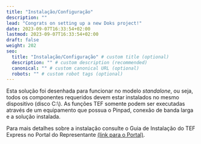```yaml
---
title: "Instalação/Configuração"
description: ""
lead: "Congrats on setting up a new Doks project!"
date: 2023-09-07T16:33:54+02:00
lastmod: 2023-09-07T16:33:54+02:00
draft: false
weight: 202
seo:
  title: "Instalação/Configuração" # custom title (optional)
  description: "" # custom description (recommended)
  canonical: "" # custom canonical URL (optional)
  robots: "" # custom robot tags (optional)
---
```

Esta solução foi desenhada para funcionar no modelo *standalone*, ou seja, todos os componentes requeridos devem estar instalados no mesmo dispositivo (disco C:\\). As funções TEF somente podem ser executadas através de um equipamento que possua o Pinpad, conexão de banda larga e a solução instalada.

Para mais detalhes sobre a instalação consulte o Guia de Instalação do TEF Express no Portal do Representante <a href="https://portal.multipluscard.com.br/representante/diversos/download" target="_blank" rel="noopener noreferrer">(link para o Portal)</a>.